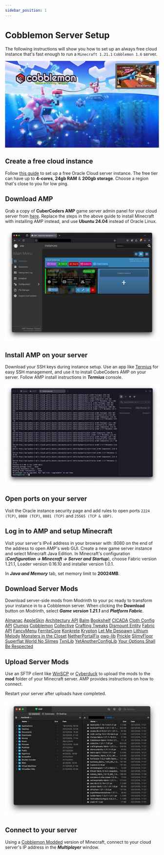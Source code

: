 ```yaml
---
sidebar_position: 1
---
```


# Cobblemon Server Setup

The following instructions will show you how to set up an always free cloud instance that's fast enough to run a `Minecraft 1.21.1` `Cobblemon 1.6` server.

![Minecraft Cobblemon](./img/minecraft-cobblemon.jpg)

## Create a free cloud instance

Follow [this guide](https://blogs.oracle.com/developers/post/how-to-set-up-and-run-a-really-powerful-free-minecraft-server-in-the-cloud) to set up a free Oracle Cloud server instance. The free tier can have up to **4-cores**, **24gb RAM** & **200gb storage**. Choose a region that's close to you for low ping.

## Download AMP

Grab a copy of **CuberCoders AMP** game server admin panel for your cloud server from [here](https://cubecoders.com/AMP). Replace the steps in the above guide to install Minecraft with installing AMP instead, and use **Ubuntu 24.04** instead of Oracle Linux.

![CubeCoders AMP](./img/cubecoders-amp.png)

## Install AMP on your server

Download your SSH keys during instance setup. Use an app like [Termius](https://termius.com) for easy SSH management, and use it to install CubeCoders AMP on your server. Follow AMP install instructions in ***Termius*** console.

![Termius SSH Client](./img/termius.png)

## Open ports on your server

Visit the Oracle instance security page and add rules to open ports `2224 (TCP)`, `8080 (TCP)`, `8081 (TCP)` and `25565 (TCP & UDP)`.

## Log in to AMP and setup Minecraft

Visit your server's IPv4 address in your browser with :8080 on the end of the address to open AMP's web GUI. Create a new game server instance and select Minecraft Java Edition. In Minecraft's configuration (***Configuration -> Minecraft -> Server and Startup***), choose Fabric version 1.21.1, Loader version 0.16.10 and installer version 1.0.1. 

In ***Java and Memory*** tab, set memory limit to **20024MB**.

## Download Server Mods

Download server-side mods from Modrinth to your pc ready to transform your instance in to a Cobblemon server. When clicking the **Download** button on Modrinth, select ***Game version 1.21.1*** and ***Platform Fabric***.

[Almanac](https://modrinth.com/mod/almanac)
[AppleSkin](https://modrinth.com/mod/appleskin)
[Architectury API](https://modrinth.com/mod/architectury-api)
[Balm](https://modrinth.com/mod/balm)
[Bookshelf](https://modrinth.com/mod/bookshelf-lib)
[CICADA](https://modrinth.com/mod/cicada)
[Cloth Config API](https://modrinth.com/mod/cloth-config)
[Clumps](https://modrinth.com/mod/clumps)
[Cobblemon](https://modrinth.com/mod/cobblemon)
[Collective](https://modrinth.com/mod/collective)
[Crafting Tweaks](https://modrinth.com/mod/crafting-tweaks)
[Dismount Entity](https://modrinth.com/mod/dismount-entity)
[Fabric API](https://modrinth.com/mod/fabric-api)
[FancyMenu](https://modrinth.com/mod/fancymenu)
[FerriteCore](https://modrinth.com/mod/ferrite-core)
[Konkrete](https://modrinth.com/mod/konkrete)
[Krypton](https://modrinth.com/mod/krypton)
[Let Me Despawn](https://modrinth.com/mod/lmd)
[Lithium](https://modrinth.com/mod/lithium)
[Melody](https://modrinth.com/mod/melody)
[Monsters in the Closet](https://modrinth.com/mod/monsters-in-the-closet)
[NetherPortalFix](https://modrinth.com/mod/netherportalfix)
[owo-lib](https://modrinth.com/mod/owo-lib)
[Prickle](https://modrinth.com/mod/prickle)
[SlimyFloor](https://www.curseforge.com/minecraft/mc-mods/slimyfloor)
[Superflat World No Slimes](https://modrinth.com/mod/superflat-world-no-slimes)
[TxniLib](https://modrinth.com/mod/txnilib)
[YetAnotherConfigLib](https://modrinth.com/mod/yacl)
[Your Options Shall Be Respected](https://modrinth.com/mod/yosbr)

## Upload Server Mods

Use an SFTP client like [WinSCP](https://winscp.net/eng/download.php) or [Cyberduck](https://cyberduck.io) to upload the mods to the **mod** folder of your Minecraft server. AMP provides instructions on how to connect.

Restart your server after uploads have completed.

![SFTP Client](./img/sftp-client.png)

## Connect to your server

Using a [Cobblemon Modded](../minecraft/cobblemon-mod.md) version of Minecraft, connect to your cloud server's IP address in the ***Multiplayer*** window.